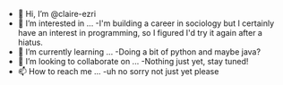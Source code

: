 - 👋 Hi, I’m @claire-ezri
- 👀 I’m interested in ...
      -I'm building a career in sociology but I certainly have an interest in programming, so I figured I'd try it again after a hiatus.
- 🌱 I’m currently learning ...
      -Doing a bit of python and maybe java?
- 💞️ I’m looking to collaborate on ...
      -Nothing just yet, stay tuned!
- 📫 How to reach me ...
      -uh no sorry not just yet please

<!---
claire-ezri/claire-ezri is a ✨ special ✨ repository because its `README.md` (this file) appears on your GitHub profile.
You can click the Preview link to take a look at your changes.
--->
